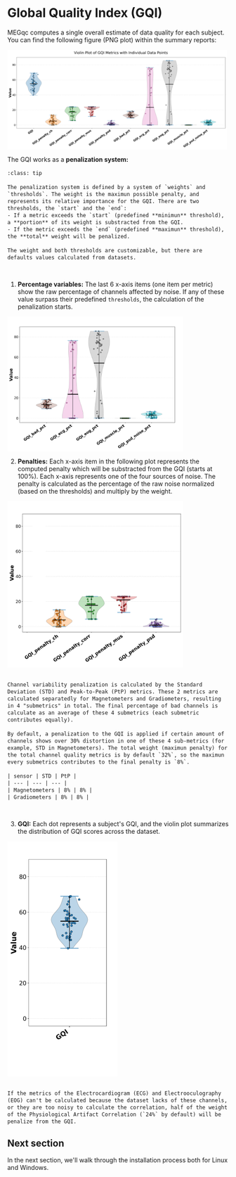 # Global Quality Index (GQI)

MEGqc computes a single overall estimate of data quality for each subject. You can find the following figure (PNG plot) within the summary reports: 

<img src="../static/gqi/gqi_1.png" alt="gqi" width="500px" align="center">

 The GQI works as a **penalization system:** 

```{admonition} Explanation of the penalization system
:class: tip

The penalization system is defined by a system of `weights` and `thresholds`. The weight is the maximun possible penalty, and represents its relative importance for the GQI. There are two thresholds, the `start` and the `end`:
- If a metric exceeds the `start` (predefined **minimun** threshold), a **portion** of its weight is substracted from the GQI.
- If the metric exceeds the `end` (predefined **maximun** threshold), the **total** weight will be penalized.

The weight and both thresholds are customizable, but there are defaults values calculated from datasets.
```
<br>

1. **Percentage variables:** The last 6 x-axis items (one item per metric) show the raw percentage of channels affected by noise. If any of these value surpass their predefined `thresholds`, the calculation of the penalization starts.

<img src="../static/gqi/03.png" alt="gqi-3" width="400px" align="center">

<br>

2. **Penalties:** Each x-axis item in the following plot represents the computed penalty which will be substracted from the GQI (starts at 100%). Each x-axis represents one of the four sources of noise. The penalty is calculated as the percentage of the raw noise normalized (based on the thresholds) and multiply by the weight.

<img src="../static/gqi/02.png" alt="gqi-2" width="400px" align="center">


```{dropdown} Example: Channel variability calculation

Channel variability penalization is calculated by the Standard Deviation (STD) and Peak-to-Peak (PtP) metrics. These 2 metrics are calculated separatedly for Magnetometers and Gradiometers, resulting in 4 "submetrics" in total. The final percentage of bad channels is calculate as an average of these 4 submetrics (each submetric contributes equally).

By default, a penalization to the GQI is applied if certain amount of channels shows over 30% distortion in one of these 4 sub-metrics (for example, STD in Magnetometers). The total weight (maximun penalty) for the total channel quality metrics is by default `32%`, so the maximun every submetrics contributes to the final penalty is `8%`. 

| sensor | STD | PtP |
| --- | --- | --- |
| Magnetometers | 8% | 8% |
| Gradiometers | 8% | 8% |

```

<br>


3. **GQI:** Each dot represents a subject's GQI, and the violin plot summarizes the distribution of GQI scores across the dataset.
<img src="../static/gqi/01.png" alt="gqi-1" width="250px" align="center">

```{warning}

If the metrics of the Electrocardiogram (ECG) and Electrooculography (EOG) can't be calculated because the dataset lacks of these channels, or they are too noisy to calculate the correlation, half of the weight of the Physiological Artifact Correlation (`24%` by default) will be penalize from the GQI.

```

## Next section
In the next section, we'll walk through the installation process both for Linux and Windows.


